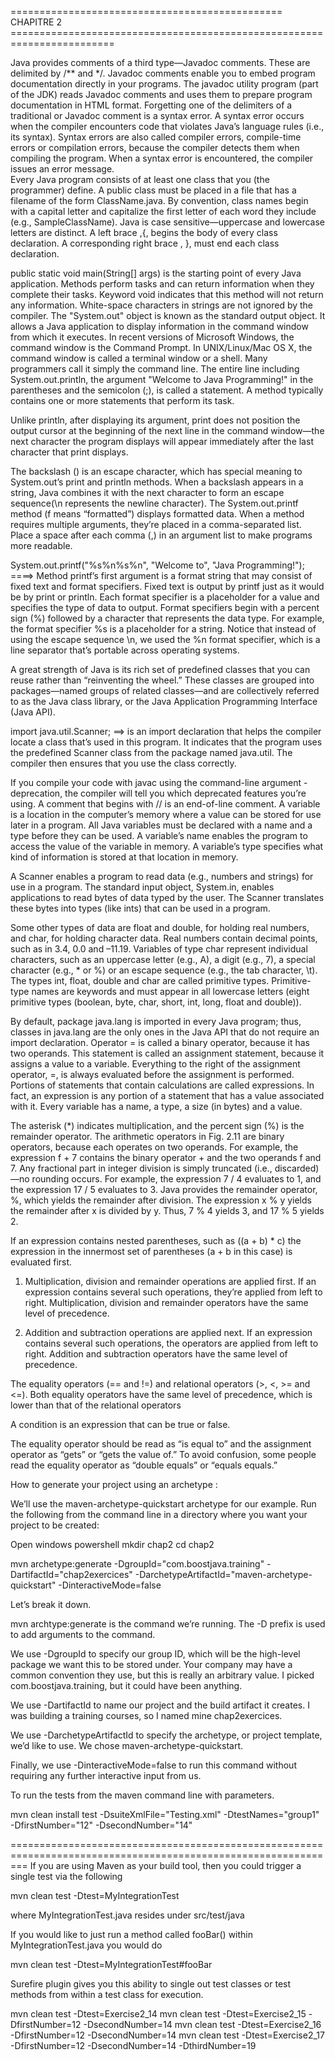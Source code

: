 =============================================== CHAPITRE 2 ========================================================================

Java provides comments of a third type—Javadoc comments. These are delimited by /** and */. 
Javadoc comments enable you to embed program documentation directly in your programs.
The javadoc utility program (part of the JDK) reads Javadoc comments and uses them to prepare program documentation in HTML format. 
Forgetting one of the delimiters of a traditional or Javadoc comment is a syntax error. A syntax error occurs when the compiler encounters code that violates Java’s language rules (i.e., its syntax).
Syntax errors are also called compiler errors, compile-time errors or compilation errors, because the compiler detects them when compiling the program. When a syntax error is encountered, the compiler issues an error message.  
Every Java program consists of at least one class that you (the programmer) define.
A  public class must be placed in a file that has a filename of the form ClassName.java.
By convention, class names begin with a capital letter and capitalize the first letter of each word they include (e.g., SampleClassName).
Java is case sensitive—uppercase and lowercase letters are distinct.
A left brace ,{, begins the body of every class declaration. A corresponding right brace , }, must end each class declaration.

public static void main(String[] args) is the starting point of every Java application.
Methods perform tasks and can return information when they complete their tasks. 
Keyword void indicates that this method will not return any information.
White-space characters in strings are not ignored by the compiler.
The "System.out" object is known as the standard output object. It allows a Java application to display information in the command window from which it executes. In recent versions of Microsoft Windows, the command window is the Command Prompt. In UNIX/Linux/Mac OS X, the command window is called a terminal window or a shell. Many programmers call it simply the command line.
The entire line including System.out.println, the argument "Welcome to Java Programming!" in the parentheses and the semicolon (;), is called a statement. 
A method typically contains one or more statements that perform its task.

Unlike println, after displaying its argument, print does not position the output cursor at the beginning of the next line in the command window—the next character the program displays will appear immediately after the last character that print displays.

The backslash (\) is an escape character, which has special meaning to System.out’s print and println methods. When a backslash appears in a string, Java combines it with the next character to form an escape sequence(\n represents the newline character).
The System.out.printf method (f means “formatted”) displays formatted data.
When a method requires multiple arguments, they’re placed in a comma-separated list. 
Place a space after each comma (,) in an argument list to make programs more readable.

System.out.printf("%s%n%s%n", "Welcome to", "Java Programming!"); ====> Method printf’s first argument is a format string that may consist of fixed text and
format specifiers. Fixed text is output by printf just as it would be by print or println.
Each format specifier is a placeholder for a value and specifies the type of data to output.
Format specifiers begin with a percent sign (%) followed by a character that represents the data type. For example, the format specifier %s is a placeholder for a string.
Notice that instead of using the escape sequence \n, we used the %n format specifier, which is a line separator that’s portable across operating systems.

A great strength of Java is its rich set of predefined classes that you can reuse rather than “reinventing the wheel.” 
These classes are grouped into packages—named groups of related classes—and are collectively referred to as the Java class library, or the Java Application
Programming Interface (Java API).

import java.util.Scanner; ==> is an import declaration that helps the compiler locate a class that’s used in this program. It indicates that the program uses the predefined Scanner class from the package named java.util. The compiler then ensures that you use the class correctly. 

If you compile your code with javac using the command-line argument -deprecation, the compiler will tell you which deprecated features you’re using.
A comment that begins with // is an end-of-line comment.
A variable is a location in the computer’s memory where a value can be stored for use later in a program. All Java variables must be declared with a name and a type before they can be used. A variable’s name enables the program to access the value of the variable in memory.
A variable’s type specifies what kind of information is stored at that location in memory.

 A Scanner enables a program to read data (e.g., numbers and strings) for use in a program.
 The standard input object, System.in, enables applications to read bytes of data typed by the user.
 The Scanner translates these bytes into types (like ints) that can be used in a program.

Some other types of data are float and double, for holding real numbers, and char, for holding character data. 
Real numbers contain decimal points, such as in 3.4, 0.0 and –11.19. 
Variables of type char represent individual characters, such as an uppercase letter (e.g., A), a digit (e.g., 7), a special character (e.g., * or %) or an escape sequence (e.g., the tab character, \t). 
The types int, float, double and char are called primitive types. Primitive-type names are keywords and must appear in all lowercase letters (eight primitive types (boolean, byte, char, short, int, long, float and double)).

By default, package java.lang is imported in every Java program; thus, classes in java.lang are the only ones in the Java API that do not require an import declaration.
Operator = is called a binary operator, because it has two operands. This statement is called an assignment statement, because it assigns a value to a variable.
Everything to the right of the assignment operator, =, is always evaluated before the assignment is performed.
Portions of statements that contain calculations are called expressions. In fact, an expression is any portion of a statement that has a value associated with it. 
Every variable has a name, a type, a size (in bytes) and a value.

The asterisk (*) indicates multiplication, and the percent sign (%) is the remainder operator.
The arithmetic operators in Fig. 2.11 are binary operators, because each operates on two operands. For example, the expression f + 7 contains the binary operator + and the two operands f and 7.
Any fractional part in integer division is simply truncated (i.e., discarded)—no rounding occurs. For example, the expression 7 / 4 evaluates to 1, and the expression 17 / 5 evaluates to 3.
Java provides the remainder operator, %, which yields the remainder after division. The expression x % y yields the remainder after x is divided by y. Thus, 7 % 4 yields 3, and 17 % 5 yields 2.

If an expression contains nested parentheses, such as ((a + b) * c) the expression in the innermost set of parentheses (a + b in this case) is evaluated first.

1. Multiplication, division and remainder operations are applied first. If an expression contains several such operations, they’re applied from left to right. Multiplication, division and remainder operators have the same level of precedence.

2. Addition and subtraction operations are applied next. If an expression contains several such operations, the operators are applied from left to right. Addition and subtraction operators have the same level of precedence.

The equality operators (== and !=) and relational operators (>, <, >= and <=). 
Both equality operators have the same level of precedence, which is lower than that of the relational operators

A condition is an expression that can be true or false.

The equality operator should be read as “is equal to” and the assignment operator as “gets” or “gets the value of.” To avoid confusion, some people read the equality operator as “double equals” or “equals equals.”


How to generate your project using an archetype : 

We’ll use the maven-archetype-quickstart archetype for our example. Run the following from the command line in a directory where you want your project to be created:

Open windows powershell
mkdir chap2
cd chap2

 mvn archetype:generate -DgroupId="com.boostjava.training" -DartifactId="chap2exercices" -DarchetypeArtifactId="maven-archetype-quickstart" -DinteractiveMode=false

Let’s break it down.

mvn archtype:generate is the command we’re running. The -D prefix is used to add arguments to the command.

We use -DgroupId to specify our group ID, which will be the high-level package we want this to be stored under. Your company may have a common convention they use, but this is really an arbitrary value. I picked com.boostjava.training, but it could have been anything.

We use -DartifactId to name our project and the build artifact it creates. I was building a training courses, so I named mine chap2exercices.

We use -DarchetypeArtifactId to specify the archetype, or project template, we’d like to use. We chose maven-archetype-quickstart.

Finally, we use -DinteractiveMode=false to run this command without requiring any further interactive input from us.


To run the tests from the maven command line with parameters.

mvn clean install  test -DsuiteXmlFile="Testing.xml"  -DtestNames="group1" -DfirstNumber="12" -DsecondNumber="14"

===============================================================================================================
If you are using Maven as your build tool, then you could trigger a single test via the following

mvn clean test -Dtest=MyIntegrationTest

where MyIntegrationTest.java resides under src/test/java

If you would like to just run a method called fooBar() within MyIntegrationTest.java you would do

mvn clean test -Dtest=MyIntegrationTest#fooBar


Surefire plugin gives you this ability to single out test classes or test methods from within a test class for execution.



mvn clean test -Dtest=Exercise2_14
mvn clean test -Dtest=Exercise2_15 -DfirstNumber=12 -DsecondNumber=14
mvn clean test -Dtest=Exercise2_16 -DfirstNumber=12 -DsecondNumber=14
mvn clean test -Dtest=Exercise2_17 -DfirstNumber=12 -DsecondNumber=14 -DthirdNumber=19


